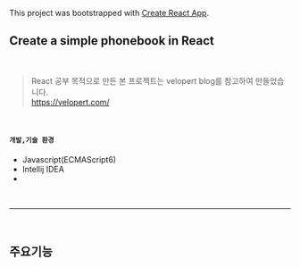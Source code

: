 This project was bootstrapped with [Create React App](https://github.com/facebook/create-react-app).

## Create a simple phonebook in React

<br/>

> React 공부 목적으로 만든 본 프로젝트는 velopert blog를 참고하여 만들었습니다.  
> https://velopert.com/

<br/>

#### `개발,기술 환경`
- Javascript(ECMAScript6)
- Intellij IDEA
-
<br/>

---

<br/>

## 주요기능
